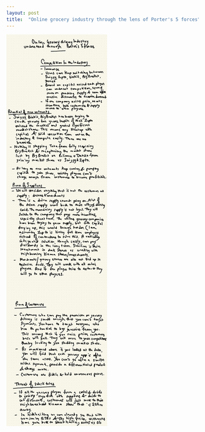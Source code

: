 ```yaml
---
layout: post
title:  "Online grocery industry through the lens of Porter's 5 forces"
---
```


![Grocery industry](/assets/img/grocery_industry.png)
